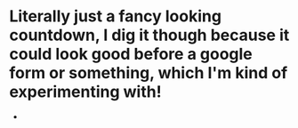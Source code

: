 # Literally just a fancy looking countdown, I dig it though because it could look good before a google form or something, which I'm kind of experimenting with!

- 